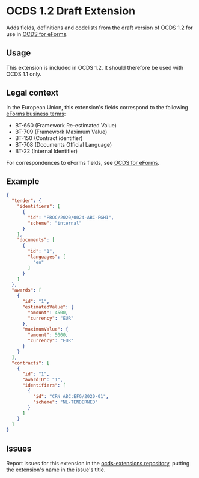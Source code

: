 # OCDS 1.2 Draft Extension

Adds fields, definitions and codelists from the draft version of OCDS 1.2 for use in [OCDS for eForms](https://standard.open-contracting.org/profiles/eforms/latest/en/).

## Usage

This extension is included in OCDS 1.2. It should therefore be used with OCDS 1.1 only.

## Legal context

In the European Union, this extension's fields correspond to the following [eForms business terms](https://docs.ted.europa.eu/eforms/latest/reference/business-terms/):

* BT-660 (Framework Re-estimated Value)
* BT-709 (Framework Maximum Value)
* BT-150 (Contract identifier)
* BT-708 (Documents Official Language)
* BT-22 (Internal Identifier)

For correspondences to eForms fields, see [OCDS for eForms](https://standard.open-contracting.org/profiles/eforms/latest/en/).

## Example

```json
{
  "tender": {
    "identifiers": [
      {
        "id": "PROC/2020/0024-ABC-FGHI",
        "scheme": "internal"
      }
    ],
    "documents": [
      {
        "id": "1",
        "languages": [
          "en"
        ]
      }
    ]
  },
  "awards": [
    {
      "id": "1",
      "estimatedValue": {
        "amount": 4500,
        "currency": "EUR"
      },
      "maximumValue": {
        "amount": 5000,
        "currency": "EUR"
      }
    }
  ],
  "contracts": [
    {
      "id": "1",
      "awardID": "1",
      "identifiers": [
        {
          "id": "CRN ABC:EFG/2020-01",
          "scheme": "NL-TENDERNED"
        }
      ]
    }
  ]
}
```

## Issues

Report issues for this extension in the [ocds-extensions repository](https://github.com/open-contracting/ocds-extensions/issues), putting the extension's name in the issue's title.
